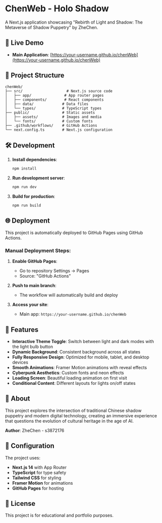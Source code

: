 # ChenWeb - Holo Shadow

A Next.js application showcasing "Rebirth of Light and Shadow: The Metaverse of Shadow Puppetry" by ZheChen.

## 🚀 Live Demo

- **Main Application**: [https://your-username.github.io/chenWeb](https://your-username.github.io/chenWeb)

## 📁 Project Structure

```
chenWeb/
├── src/                    # Next.js source code
│   ├── app/               # App router pages
│   ├── components/        # React components
│   ├── data/             # Data files
│   └── types/            # TypeScript types
├── public/               # Static assets
│   ├── assets/           # Images and media
│   └── fonts/            # Custom fonts
├── .github/workflows/    # GitHub Actions
└── next.config.ts        # Next.js configuration
```

## 🛠️ Development

1. **Install dependencies**:
   ```bash
   npm install
   ```

2. **Run development server**:
   ```bash
   npm run dev
   ```

3. **Build for production**:
   ```bash
   npm run build
   ```

## 🌐 Deployment

This project is automatically deployed to GitHub Pages using GitHub Actions.

### Manual Deployment Steps:

1. **Enable GitHub Pages**:
   - Go to repository Settings → Pages
   - Source: "GitHub Actions"

2. **Push to main branch**:
   - The workflow will automatically build and deploy

3. **Access your site**:
   - Main app: `https://your-username.github.io/chenWeb`

## 🎨 Features

- **Interactive Theme Toggle**: Switch between light and dark modes with the light bulb button
- **Dynamic Background**: Consistent background across all states
- **Fully Responsive Design**: Optimized for mobile, tablet, and desktop devices
- **Smooth Animations**: Framer Motion animations with reveal effects
- **Cyberpunk Aesthetics**: Custom fonts and neon effects
- **Loading Screen**: Beautiful loading animation on first visit
- **Conditional Content**: Different layouts for lights on/off states

## 📝 About

This project explores the intersection of traditional Chinese shadow puppetry and modern digital technology, creating an immersive experience that questions the evolution of cultural heritage in the age of AI.

**Author**: ZheChen - s3872176

## 🔧 Configuration

The project uses:
- **Next.js 14** with App Router
- **TypeScript** for type safety
- **Tailwind CSS** for styling
- **Framer Motion** for animations
- **GitHub Pages** for hosting

## 📄 License

This project is for educational and portfolio purposes.